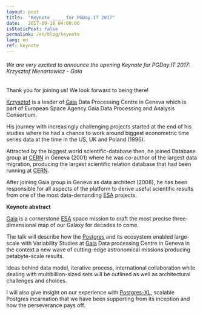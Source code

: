 ```yaml
---
layout: post
title:  "Keynote ____ for PGDay.IT 2017"
date:   2017-09-18 04:00:00
isStaticPost: false
permalink: /en/blog/keynote
lang: en
ref: keynote
---
```


<h6>We are very excited to announce the opening Keynote for PGDay.IT 2017: Krzysztof Nienartowicz - Gaia</h6>

Thank you for joining us! We look forward to being there!

[Krzysztof](https://www.linkedin.com/in/krzysztof-nienartowicz-6524b0/?ppe=1) is a leader of [Gaia](http://sci.esa.int/gaia/) 
Data Processing Centre in Geneva which is part of European Space Agency Gaia Data Processing and Analysis Consortium.

His journey with increasingly challenging projects started at the end of his studies where he had a chance to work around biggest 
econometric time series data at the time in the US, UK and Poland (1996). 

Attracted by the biggest world scientific-database then, he joined Database group at [CERN](https://home.cern/) in Geneva (2001) where he was co-author of 
the largest data migration, producing the largest scientific relation database that had been running at [CERN](https://home.cern/). 

After joining Gaia group in Geneva as data architect (2008), he has been responsible for all aspects of the platform to derive useful 
scientific results from one of the most data-demanding [ESA](http://www.esa.int/ESA) projects. 

**Keynote abstract**

[Gaia](http://sci.esa.int/gaia/) is a cornerstone [ESA](http://www.esa.int/ESA) space mission to craft the most precise three-dimensional map of our Galaxy for 
decades to come. 

The talk will describe how the [Postgres](https://www.postgresql.org/) and its ecosystem enabled large-scale with Variability Studies at [Gaia](http://sci.esa.int/gaia/) 
Data processing Centre in Geneva in the context a new wave of cutting-edge astronomical missions producing petabyte-scale results. 

Ideas behind data model, iterative process, international collaboration while dealing with multibillion-sized sets will be outlined as 
well as architectural challenges and choices.

I will also give insight on our experience with [Postgres-XL](https://www.postgres-xl.org/), scalable Postgres incarnation that we have been supporting 
from its inception and how the perseverance pays off. 